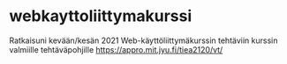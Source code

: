 # webkayttoliittymakurssi

Ratkaisuni kevään/kesän 2021 Web-käyttöliittymäkurssin tehtäviin kurssin valmiille tehtäväpohjille https://appro.mit.jyu.fi/tiea2120/vt/
